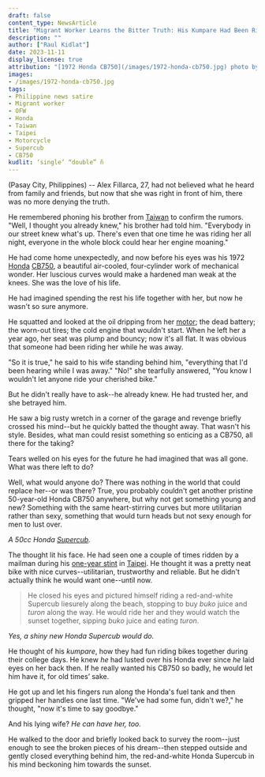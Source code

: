 ```yaml
---
draft: false
content_type: NewsArticle
title: "Migrant Worker Learns the Bitter Truth: His Kumpare Had Been Riding His Honda While He Was Away"
description: ""
author: ["Raul Kidlat"]
date: 2023-11-11
display_license: true
attribution: "[1972 Honda CB750](/images/1972-honda-cb750.jpg) photo by [Steve Glover](https://www.flickr.com/photos/sg2012/46536377034) ([CC BY 2.0](https://creativecommons.org/licenses/by/2.0/))."
images: 
- /images/1972-honda-cb750.jpg
tags:
- Philippine news satire
- Migrant worker
- OFW
- Honda
- Taiwan
- Taipei
- Motorcycle
- Supercub
- CB750
kudlit: ‘single’ “double” ñ
---
```

(Pasay City, Philippines) -- Alex Fillarca, 27, had not believed what he heard from family and friends, but now that she was right in front of him, there was no more denying the truth. 

He remembered phoning his brother from [Taiwan](/tags/taiwan/) to confirm the rumors. "Well, I thought you already knew," his brother had told him. "Everybody in our street knew what's up. There's even that one time he was riding her all night, everyone in the whole block could hear her engine moaning."

He had come home unexpectedly, and now before his eyes was his 1972 [Honda](/tags/honda/) [CB750](/tags/cb750/), a beautiful air-cooled, four-cylinder work of mechanical wonder. Her luscious curves would make a hardened man weak at the knees. She was the love of his life.

He had imagined spending the rest his life together with her, but now he wasn't so sure anymore.

He squatted and looked at the oil dripping from her [motor](/tags/motorcycle/); the dead battery; the worn-out tires; the cold engine that wouldn't start. When he left her a year ago, her seat was plump and bouncy; now it's all flat. It was obvious that someone had been riding her while he was away.

"So it is true," he said to his wife standing behind him, "everything that I'd been hearing while I was away." "No!" she tearfully answered, "You know I wouldn't let anyone ride your cherished bike."

But he didn't really have to ask--he already knew. He had trusted her, and she betrayed him.

He saw a big rusty wretch in a corner of the garage and revenge briefly crossed his mind--but he quickly batted the thought away. That wasn't his style. Besides, what man could resist something so enticing as a CB750, all there for the taking?

Tears welled on his eyes for the future he had imagined that was all gone. What was there left to do?

Well, what would anyone do? There was nothing in the world that could replace her--or was there? True, you probably couldn't get another pristine 50-year-old Honda CB750 anywhere, but why not get something young and new? Something with the same heart-stirring curves but more utilitarian rather than sexy, something that would turn heads but not sexy enough for men to lust over.

*A 50cc Honda [Supercub](/tags/supercub/).*

The thought lit his face. He had seen one a couple of times ridden by a mailman during his [one-year stint](/tags/migrant-workers/) in [Taipei](/tags/taipei/). He thought it was a pretty neat bike with nice curves--utilitarian, trustworthy and reliable. But he didn't actually think he would want one--until now.

>He closed his eyes and pictured himself riding a red-and-white Supercub liesurely along the beach, stopping to buy *buko* juice and *turon* along the way. He would ride her and they would watch the sunset together, sipping *buko* juice and eating *turon*.

*Yes, a shiny new Honda Supercub would do.*

He thought of his *kumpare*, how they had fun riding bikes together during their college days. He knew *he* had lusted over his Honda ever since *he* laid eyes on her back then. If he really wanted his CB750 so badly, he would let him have it, for old times’ sake.

He got up and let his fingers run along the Honda's fuel tank and then gripped her handles one last time. "We've had some fun, didn't we?," he thought, "now it's time to say goodbye."

And his lying wife? *He can have her, too.*

He walked to the door and briefly looked back to survey the room--just enough to see the broken pieces of his dream--then stepped outside and gently closed everything behind him, the red-and-white Honda Supercub in his mind beckoning him towards the sunset.